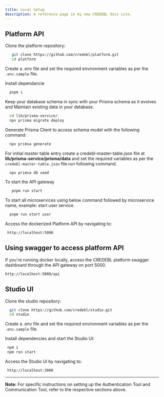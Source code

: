 ```yaml
---
title: Local Setup
description: A reference page in my new CREDEBL docs site.
---
```


## Platform API

Clone the platform repository:

```bash
   git clone https://github.com/credebl/platform.git 
   cd platform
```
  
Create a .env file and set the required environment variables as per the `.env.sample` file.

Install dependancie
```bash
  pnpm i
```
Keep your database schema in sync with your Prisma schema as it evolves and Maintain existing data in your database.
```bash
  cd lib/prisma-service/
  npx prisma migrate deploy 
```
Generate Prisma Client to access schema model with the following command:
```bash 
  npx primsa generate
```
For initial master table entry create a credebl-master-table.json file at **lib/prisma-service/prisma/data** and set the required variables as per the `credebl-master-table.json` file.run following command.
```bash 
  npx primsa db seed
```
To start the API gateway
```bash
   pnpm run start
```
To start all microservices using below command followed by microservice name, example: start user service.

```bash
  pnpm run start user
```

Access the dockerized Platform API by navigating to:

 ```bash
  http://localhost:5000

```
## Using swagger to access platform API

If you're running docker locally, access the CREDEBL platform swagger dashboard through the API gateway on port 5000.

```bash
http://localhost:5000/api
```
## Studio UI

Clone the studio repository:

```bash
  git clone https://github.com/credebl/studio.git
  cd studio
```

Create a .env file and set the required environment variables as per the `.env.sample` file. 

Install dependencies and start the Studio UI:

 ```bash
  npm i
  npm run start
```

Access the Studio UI by navigating to:

```bash
 http://localhost:3000
```



---

**Note:** For specific instructions on setting up the Authentication Tool and Communication Tool, refer to the respective sections above.
